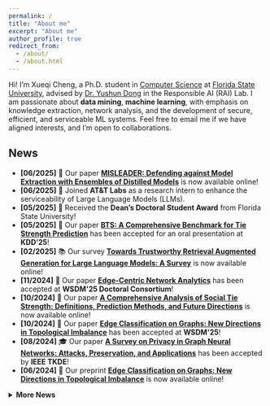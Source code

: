 ```yaml
---
permalink: /
title: "About me"
excerpt: "About me"
author_profile: true
redirect_from: 
  - /about/
  - /about.html
---
```


Hi! I’m Xueqi Cheng, a Ph.D. student in [Computer Science](https://www.cs.fsu.edu/) at [Florida State University](https://www.fsu.edu/), advised by [Dr. Yushun Dong](https://yushundong.github.io/) in the Responsible AI (RAI) Lab. I am passionate about <strong>data mining</strong>, <strong>machine learning</strong>, with emphasis on knowledge extraction, network analysis, and the development of secure,
efficient, and serviceable ML systems. Feel free to email me if we have aligned interests, and I’m open to collaborations.

## News

- **[06/2025]** 📄 Our paper [**MISLEADER: Defending against Model Extraction with Ensembles of Distilled Models**](https://arxiv.org/abs/2506.02362) is now available online!
- **[06/2025]** 🎯 Joined **AT&T Labs** as a research intern to enhance the serviceability of Large Language Models (LLMs).
- **[05/2025]** 🏅 Received the **Dean’s Doctoral Student Award** from Florida State University!
- **[05/2025]** 📢 Our paper [**BTS: A Comprehensive Benchmark for Tie Strength Prediction**](https://arxiv.org/abs/2410.19214) has been accepted for an oral presentation at **KDD’25**!
- **[02/2025]** 📚 Our survey [**Towards Trustworthy Retrieval Augmented Generation for Large Language Models: A Survey**](https://arxiv.org/abs/2502.06872) is now available online!
- **[11/2024]** 🎉 Our paper [**Edge-Centric Network Analytics**](https://dl.acm.org/doi/abs/10.1145/3701551.3707418) has been accepted at **WSDM'25 Doctoral Consortium**!
- **[10/2024]** 📄 Our paper [**A Comprehensive Analysis of Social Tie Strength: Definitions, Prediction Methods, and Future Directions**](https://arxiv.org/abs/2410.19214) is now available online!
- **[10/2024]** 📢 Our paper [**Edge Classification on Graphs: New Directions in Topological Imbalance**](https://dl.acm.org/doi/10.1145/3701551.3703518) has been accepted at **WSDM'25**!
- **[08/2024]** 🎓 Our paper [**A Survey on Privacy in Graph Neural Networks: Attacks, Preservation, and Applications**](https://arxiv.org/abs/2308.16375) has been accepted by **IEEE TKDE**!
- **[06/2024]** 📄 Our preprint [**Edge Classification on Graphs: New Directions in Topological Imbalance**](https://arxiv.org/abs/2406.11685) is now available online!


<details>
  <summary><strong>More News</strong></summary>
  <br>
  
- **[04/2024]** 📚 Our paper [**Fairness and Diversity in Recommender Systems: A Survey**](https://arxiv.org/abs/2307.04644) has been accepted by **ACM TIST**!
- **[01/2024]** 🎯 Our paper [**A Topological Perspective on Demystifying GNN-Based Link Prediction Performance**](https://arxiv.org/abs/2310.04612) has been accepted at **ICLR'24**!
- **[11/2023]** 📅 Invited to serve as the Publicity Chair for **The 5th International Workshop on Machine Learning on Graphs (MLoG)** at **WSDM’24**!
- **[10/2023]** 📄 Our preprint [**A Topological Perspective on Demystifying GNN-Based Link Prediction Performance**](https://arxiv.org/abs/2310.04612) is now online!
- **[08/2023]** 📄 Our preprint [**A Survey on Privacy in Graph Neural Networks: Attacks, Preservation, and Applications**](https://arxiv.org/abs/2308.16375) is now online!
- **[08/2023]** 📝 Invited as a PC member for the **IEEE workshop BigData CTA3 2023**!
- **[08/2023]** 🎖 Awarded the **Engineering Graduate Fellowship** at Vanderbilt University!
- **[07/2023]** 📄 Our preprint [**Fairness and Diversity in Recommender Systems: A Survey**](https://arxiv.org/abs/2307.04644) is now online!
- **[05/2023]** 🚀 Excited to join **NDS Lab** under the supervision of Dr. Derr!
  
</details>


